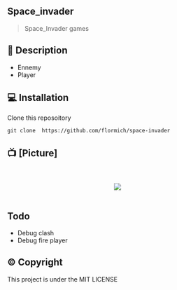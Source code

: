 ## Space_invader

> Space_Invader games

## 📃 Description

* Ennemy
* Player



## 💻 Installation
Clone this reposoitory

```
git clone  https://github.com/flormich/space-invader

```

## 📺 [Picture]

<br>
<p align="center">
 <img src="https://github.com/flormich/space-invader/tree/master/ressources/SpaceInvader.jpg">
<br><br>
</p>

## Todo

* Debug clash
* Debug fire player


##  ©️ Copyright
This project is under the MIT LICENSE
